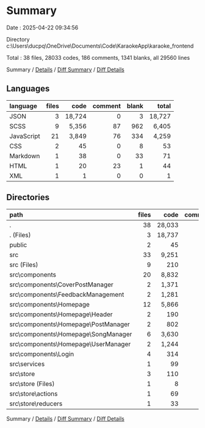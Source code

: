 # Summary

Date : 2025-04-22 09:34:56

Directory c:\\Users\\ducpq\\OneDrive\\Documents\\Code\\KaraokeApp\\karaoke_frontend

Total : 38 files,  28033 codes, 186 comments, 1341 blanks, all 29560 lines

Summary / [Details](details.md) / [Diff Summary](diff.md) / [Diff Details](diff-details.md)

## Languages
| language | files | code | comment | blank | total |
| :--- | ---: | ---: | ---: | ---: | ---: |
| JSON | 3 | 18,724 | 0 | 3 | 18,727 |
| SCSS | 9 | 5,356 | 87 | 962 | 6,405 |
| JavaScript | 21 | 3,849 | 76 | 334 | 4,259 |
| CSS | 2 | 45 | 0 | 8 | 53 |
| Markdown | 1 | 38 | 0 | 33 | 71 |
| HTML | 1 | 20 | 23 | 1 | 44 |
| XML | 1 | 1 | 0 | 0 | 1 |

## Directories
| path | files | code | comment | blank | total |
| :--- | ---: | ---: | ---: | ---: | ---: |
| . | 38 | 28,033 | 186 | 1,341 | 29,560 |
| . (Files) | 3 | 18,737 | 0 | 35 | 18,772 |
| public | 2 | 45 | 23 | 2 | 70 |
| src | 33 | 9,251 | 163 | 1,304 | 10,718 |
| src (Files) | 9 | 210 | 9 | 23 | 242 |
| src\\components | 20 | 8,832 | 139 | 1,258 | 10,229 |
| src\\components\\CoverPostManager | 2 | 1,371 | 22 | 191 | 1,584 |
| src\\components\\FeedbackManagement | 2 | 1,281 | 10 | 196 | 1,487 |
| src\\components\\Homepage | 12 | 5,866 | 64 | 820 | 6,750 |
| src\\components\\Homepage\\Header | 2 | 190 | 1 | 26 | 217 |
| src\\components\\Homepage\\PostManager | 2 | 802 | 12 | 110 | 924 |
| src\\components\\Homepage\\SongManager | 6 | 3,630 | 38 | 512 | 4,180 |
| src\\components\\Homepage\\UserManager | 2 | 1,244 | 13 | 172 | 1,429 |
| src\\components\\Login | 4 | 314 | 43 | 51 | 408 |
| src\\services | 1 | 99 | 0 | 10 | 109 |
| src\\store | 3 | 110 | 15 | 13 | 138 |
| src\\store (Files) | 1 | 8 | 7 | 2 | 17 |
| src\\store\\actions | 1 | 69 | 4 | 9 | 82 |
| src\\store\\reducers | 1 | 33 | 4 | 2 | 39 |

Summary / [Details](details.md) / [Diff Summary](diff.md) / [Diff Details](diff-details.md)